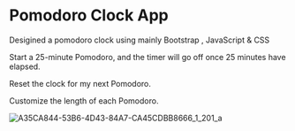 # Pomodoro Clock App
Desigined a pomodoro clock using mainly Bootstrap , JavaScript & CSS

Start a 25-minute Pomodoro, and the timer will go off once 25 minutes have elapsed.

Reset the clock for my next Pomodoro.

Customize the length of each Pomodoro.


![A35CA844-53B6-4D43-84A7-CA45CDBB8666_1_201_a](https://github.com/Shefali2412/Pomodoro_Clock_App/assets/148550787/0dbca6b9-eede-4a0c-b964-3b6a5c478480)
